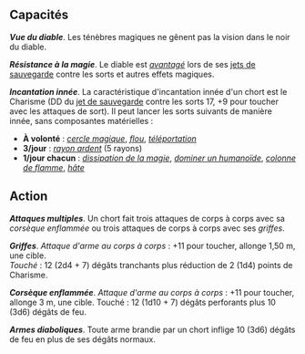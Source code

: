 ## Capacités
_**Vue du diable**_. Les ténèbres magiques ne gênent pas la vision dans le noir du diable.

_**Résistance à la magie**_. Le diable est [_avantagé_](/utiliser-les-caracteristiques/#avantage-et-desavantage) lors de ses [jets de sauvegarde](/utiliser-les-caracteristiques/#jets-de-sauvegarde) contre les sorts et autres effets magiques.

_**Incantation innée**_. La caractéristique d'incantation innée d'un chort est le Charisme (DD du [jet de sauvegarde](/utiliser-les-caracteristiques/#jets-de-sauvegarde) contre les sorts 17, +9 pour toucher avec les attaques de sort). Il peut lancer les sorts suivants de manière innée, sans composantes matérielles :
* **À volonté** : [_cercle magique_](/grimoire/cercle-magique/), [_flou_](/grimoire/flou/), [_téléportation_](/grimoire/teleportation/)
* **3/jour** : [_rayon ardent_](/grimoire/rayon-ardent/) (5 rayons)
* **1/jour chacun** : [_dissipation de la magie_](/grimoire/dissipation-de-la-magie/), [_dominer un humanoïde_](/grimoire/dominer-un-humanoide/), [_colonne de flamme_](/grimoire/colonne-de-flamme/), [_hâte_](/grimoire/hate/)

## Action
_**Attaques multiples**_. Un chort fait trois attaques de corps à corps avec sa _corsèque enflammée_ ou trois attaques de corps à corps avec ses _griffes_.

_**Griffes**_. _Attaque d'arme au corps à corps_ : +11 pour toucher, allonge 1,50 m, une cible.  
_Touché_ : 12 (2d4 + 7) dégâts tranchants plus réduction de 2 (1d4) points de Charisme.

_**Corsèque enflammée**_. _Attaque d'arme au corps à corps_ : +11 pour toucher, allonge 3 m, une cible. Touché : 12 (1d10 + 7) dégâts perforants plus 10 (3d6) dégâts de feu.

_**Armes diaboliques**_. Toute arme brandie par un chort inflige 10 (3d6) dégâts de feu en plus de ses dégâts normaux.
